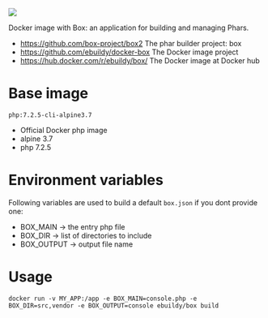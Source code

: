 ![](https://img.shields.io/docker/pulls/ebuildy/box.svg?style=for-the-badge)

Docker image with Box: an application for building and managing Phars.

* https://github.com/box-project/box2    The phar builder project: box
* https://github.com/ebuildy/docker-box  The Docker image project
* https://hub.docker.com/r/ebuildy/box/  The Docker image at Docker hub

# Base image

``php:7.2.5-cli-alpine3.7``

* Official Docker php image
* alpine 3.7
* php 7.2.5

# Environment variables

Following variables are used to build a default ``box.json`` if you dont provide one:

* BOX_MAIN -> the entry php file
* BOX_DIR -> list of directories to include
* BOX_OUTPUT -> output file name

# Usage

``docker run -v MY_APP:/app -e BOX_MAIN=console.php -e BOX_DIR=src,vendor -e BOX_OUTPUT=console ebuildy/box build``
